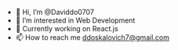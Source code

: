 - 👋 Hi, I’m @Daviddo0707
- 👀 I’m interested in Web Development
- 🔭 Currently working on React.js
- 📫 How to reach me ddoskalovich7@gmail.com


